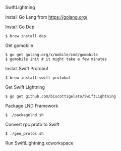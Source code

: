 SwiftLightning

Install Go Lang from https://golang.org/

Install Go Dep
```
$ brew install dep
```

Get gomobile
```
$ go get golang.org/x/mobile/cmd/gomobile
$ gomobile init # it might take a few minutes
```

Install Swift Protobuf
```
$ brew install swift-protobuf
```

Get Swift Lightning
```
$ go get github.com/biscottigelato/SwiftLightning
```

Package LND Framework
```
$ ./packagelnd.sh
```

Convert rpc.proto to Swift
```
$ ./gen_protos.sh
```

Run SwiftLightning.xcworkspace